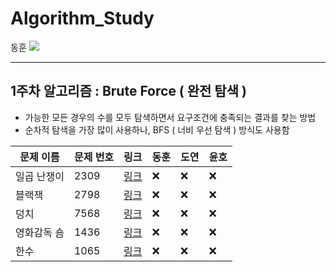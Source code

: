# Algorithm_Study

<!-- :heavy_check_mark: 체크 표시 / :x: 엑스 표시-->

동훈 <img src="https://img.shields.io/badge/C-black?style=flat&logo=C&logoColor=00599C" />

---

## 1주차 알고리즘 : Brute Force ( 완전 탐색 )

- 가능한 모든 경우의 수를 모두 탐색하면서 요구조건에 충족되는 결과를 찾는 방법
- 순차적 탐색을 가장 많이 사용하나, BFS ( 너비 우선 탐색 ) 방식도 사용함

|문제 이름|문제 번호|링크|동훈|도연|윤호|
|--|--|--|--|--|--|
|일곱 난쟁이|2309|[링크](https://www.acmicpc.net/problem/2309)|:x:|:x:|:x:|
|블랙잭|2798|[링크](https://www.acmicpc.net/problem/2798)|:x:|:x:|:x:|
|덩치|7568|[링크](https://www.acmicpc.net/problem/7568)|:x:|:x:|:x:|
|영화감독 숌|1436|[링크](https://www.acmicpc.net/problem/1436)|:x:|:x:|:x:|
|한수|1065|[링크](https://www.acmicpc.net/problem/1065)|:x:|:x:|:x:|
